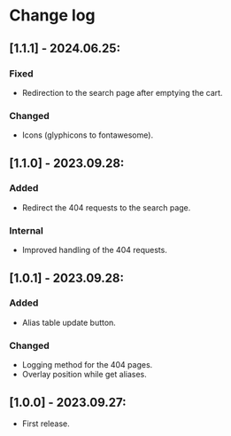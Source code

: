 # Change log

## [1.1.1] - 2024.06.25:
### Fixed
- Redirection to the search page after emptying the cart.
### Changed
- Icons (glyphicons to fontawesome).

## [1.1.0] - 2023.09.28:
### Added
- Redirect the 404 requests to the search page.
### Internal
- Improved handling of the 404 requests.

## [1.0.1] - 2023.09.28:
### Added
- Alias table update button.
### Changed
- Logging method for the 404 pages.
- Overlay position while get aliases.

## [1.0.0] - 2023.09.27:
- First release.

